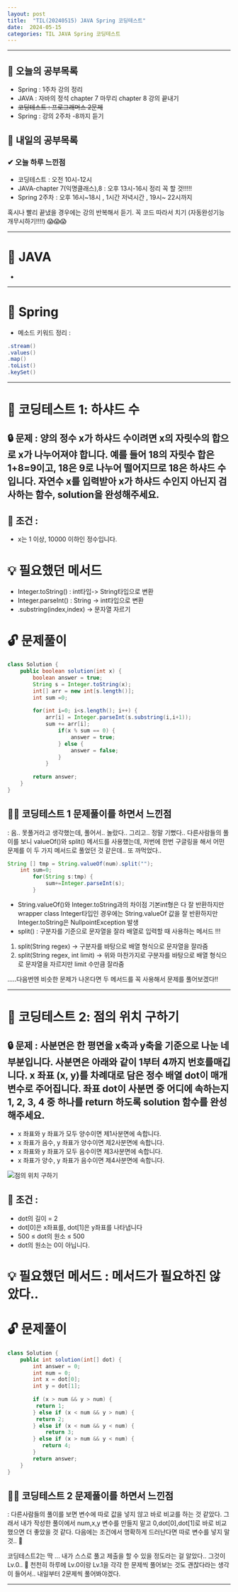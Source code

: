 ```yaml
---
layout: post
title:  "TIL(20240515) JAVA Spring 코딩테스트"
date:  2024-05-15
categories: TIL JAVA Spring 코딩테스트
---
```


---------------------------------------------------------------------

## 🙌 오늘의 공부목록
- Spring : 1주차 강의 정리
- JAVA : 자바의 정석 chapter 7 마무리 chapter 8 강의 끝내기
- ~~코딩테스트 : 프로그래머스 2문제~~
- Spring : 강의 2주차 -8까지 듣기

## 🔄 내일의 공부목록

### ✔ 오늘 하루 느낀점


- 코딩테스트 : 오전 10시-12시
- JAVA-chapter 7(익명클래스),8 : 오후 13시-16시 정리 꼭 할 것!!!!!
- Spring 2주차 : 오후 16시~18시 , 1시간 저녁시간 , 19시~ 22시까지 

혹시나 빨리 끝냈을 경우에는 강의 반복해서 듣기.
꼭 코드 따라서 치기 (자동완성기능 개무시하기!!!!) 😱😱😱


---

# 📌 JAVA    
- 

---------------------------------------------------------------------

# 📌 Spring
- 메소드 키워드 정리 : 
```java
.stream()
.values()
.map()
.toList()
.keySet()
```



---------------------------------------------------------------------

# 📌 코딩테스트 1: 하샤드 수


## 🔒 문제 : 양의 정수 x가 하샤드 수이려면 x의 자릿수의 합으로 x가 나누어져야 합니다. 예를 들어 18의 자릿수 합은 1+8=9이고, 18은 9로 나누어 떨어지므로 18은 하샤드 수입니다. 자연수 x를 입력받아 x가 하샤드 수인지 아닌지 검사하는 함수, solution을 완성해주세요.

## 🚫 조건 : 
- x는 1 이상, 10000 이하인 정수입니다.

# 💡 필요했던 메서드
- Integer.toString() : int타입-> String타입으로 변환
- Integer.parseInt() : String -> int타입으로 변환
- .substring(index,index) -> 문자열 자르기 

# 🔓 문제풀이
```java
class Solution {
    public boolean solution(int x) {
        boolean answer = true;
        String s = Integer.toString(x); 
        int[] arr = new int[s.length()]; 
        int sum =0;
        
        for(int i=0; i<s.length(); i++) {
            arr[i] = Integer.parseInt(s.substring(i,i+1));
            sum += arr[i];
                if(x % sum == 0) {
                    answer = true;
                } else {
                    answer = false;
                }
            }
        
        return answer;
    }
}
```

## 🤷‍♀️ 코딩테스트 1 문제풀이를 하면서 느낀점
: 음.. 못풀거라고 생각했는데, 풀어서.. 놀랐다.. 그리고.. 정말 기뻤다.. 
다른사람들의 풀이를 보니 valueOf()와 split() 메서드를 사용했는데,
저번에 한번 구글링을 해서 어떤 문제를 이 두 가지 메서드로 풀었던 것 같은데.. 또 까먹었다..

```java
String [] tmp = String.valueOf(num).split("");
    int sum=0;
        for(String s:tmp) {
            sum+=Integer.parseInt(s);
        }

```

- String.valueOf()와 Integer.toString과의 차이점 기본int형은 다 잘 반환하지만 wrapper class Integer타입인 경우에는
String.valueOf 값을 잘 반환하지만 Integer.toString은 NullpointException 발생 
- split() : 구분자를 기준으로 문자열을 잘라 배열로 입력할 때 사용하는 메서드 !!!
1) split(String regex) -> 구분자를 바탕으로 배열 형식으로 문자열을 잘라줌
2) split(String regex, int limit) -> 위와 마찬가지로 구분자를 바탕으로 배열 형식으로 문자열을 자르지만 limit 수만큼 잘라줌

.....다음번엔 비슷한 문제가 나온다면 두 메서드를 꼭 사용해서 문제를 풀어보겠다!!


[문자열을 배열로 자르는 메서드 split]: (https://crazykim2.tistory.com/549)

--------------------------------------------------------------

# 📌 코딩테스트 2: 점의 위치 구하기


## 🔒 문제 : 사분면은 한 평면을 x축과 y축을 기준으로 나눈 네 부분입니다. 사분면은 아래와 같이 1부터 4까지 번호를매깁니다. x 좌표 (x, y)를 차례대로 담은 정수 배열 dot이 매개변수로 주어집니다. 좌표 dot이 사분면 중 어디에 속하는지 1, 2, 3, 4 중 하나를 return 하도록 solution 함수를 완성해주세요.

- x 좌표와 y 좌표가 모두 양수이면 제1사분면에 속합니다.
- x 좌표가 음수, y 좌표가 양수이면 제2사분면에 속합니다.
- x 좌표와 y 좌표가 모두 음수이면 제3사분면에 속합니다.
- x 좌표가 양수, y 좌표가 음수이면 제4사분면에 속합니다.

![점의 위치 구하기](https://grepp-programmers.s3.ap-northeast-2.amazonaws.com/files/production/b58d4788-42fa-44fa-af50-481907e65473/%E1%84%89%E1%85%B3%E1%84%8F%E1%85%B3%E1%84%85%E1%85%B5%E1%86%AB%E1%84%89%E1%85%A3%E1%86%BA%202022-07-07%20%E1%84%8B%E1%85%A9%E1%84%92%E1%85%AE%203.27.04%20%E1%84%87%E1%85%A9%E1%86%A8%E1%84%89%E1%85%A1%E1%84%87%E1%85%A9%E1%86%AB.png)

## 🚫 조건 : 
- dot의 길이 = 2
- dot[0]은 x좌표를, dot[1]은 y좌표를 나타냅니다
- 500 ≤ dot의 원소 ≤ 500
- dot의 원소는 0이 아닙니다.

# 💡 필요했던 메서드 : 메서드가 필요하진 않았다..


# 🔓 문제풀이
```java
class Solution {
    public int solution(int[] dot) {
        int answer = 0;
        int num = 0;
        int x = dot[0];
        int y = dot[1];
        
        if (x > num && y > num) {
         return 1;
        } else if (x < num && y > num) {
         return 2;
        } else if (x < num && y < num) {
            return 3;
        } else if (x > num && y < num) {
           return 4;
        }
        return answer;
    }
}

```

## 🤷‍♀️ 코딩테스트 2 문제풀이를 하면서 느낀점
: 다른사람들의 풀이를 보면 변수에 따로 값을 넣지 않고 바로 비교를 하는 것 같았다.
그래서 내가 작성한 풀이에서 num,x,y 변수를 만들지 말고 0,dot[0],dot[1]로 바로 비교했으면 더 좋았을 것 같다.
다음에는 조건에서 명확하게 드러난다면 따로 변수를 넣지 말것.. 👀

코딩테스트2는 딱 ... 내가 스스로 풀고 제출을 할 수 있을 정도라는 걸 알았다..
그것이 Lv.0.. 🤣 천천히 하루에 Lv.0이랑 Lv.1을 각각 한 문제씩 풀어보는 것도 괜찮다라는 생각이 들어서..
내일부터 2문제씩 풀어봐야겠다. 

---------------------------------------------------

